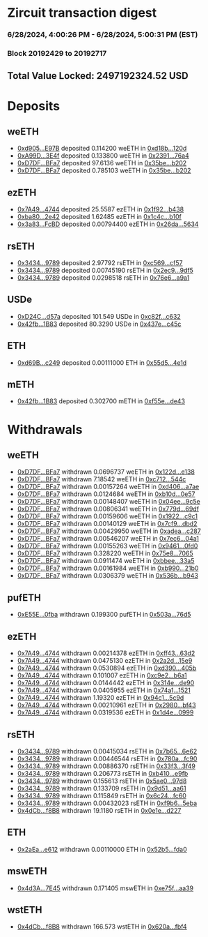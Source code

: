 # Zircuit transaction digest
### 6/28/2024, 4:00:26 PM - 6/28/2024, 5:00:31 PM (EST)
### Block 20192429 to 20192717

## Total Value Locked: 2497192324.52 USD

# Deposits
## weETH
- [0xd905...E97B](https://etherscan.io/address/0xd9056a797cea3d1e943Bf720944b4445D2D5E97B) deposited 0.114200 weETH in [0xd18b...120d](https://etherscan.io/tx/0xd9056a797cea3d1e943Bf720944b4445D2D5E97B)
- [0xA99D...3E4f](https://etherscan.io/address/0xA99DEF69cB89c5eEe2E1D3B422660F97182d3E4f) deposited 0.133800 weETH in [0x2391...76a4](https://etherscan.io/tx/0xA99DEF69cB89c5eEe2E1D3B422660F97182d3E4f)
- [0xD7DF...BFa7](https://etherscan.io/address/0xD7DF7E085214743530afF339aFC420c7c720BFa7) deposited 97.6136 weETH in [0x35be...b202](https://etherscan.io/tx/0xD7DF7E085214743530afF339aFC420c7c720BFa7)
- [0xD7DF...BFa7](https://etherscan.io/address/0xD7DF7E085214743530afF339aFC420c7c720BFa7) deposited 0.785103 weETH in [0x35be...b202](https://etherscan.io/tx/0xD7DF7E085214743530afF339aFC420c7c720BFa7)
## ezETH
- [0x7A49...4744](https://etherscan.io/address/0x7A493Be5c2ce014cD049Bf178a1ac0Db1B434744) deposited 25.5587 ezETH in [0x1f92...b438](https://etherscan.io/tx/0x7A493Be5c2ce014cD049Bf178a1ac0Db1B434744)
- [0xba80...2e42](https://etherscan.io/address/0xba808ddDD6095Da90d47A6c48ad5FB40549F2e42) deposited 1.62485 ezETH in [0x1c4c...b10f](https://etherscan.io/tx/0xba808ddDD6095Da90d47A6c48ad5FB40549F2e42)
- [0x3a83...FcBD](https://etherscan.io/address/0x3a837924772D28F583E078d1A0C31BCE7666FcBD) deposited 0.00794400 ezETH in [0x26da...5634](https://etherscan.io/tx/0x3a837924772D28F583E078d1A0C31BCE7666FcBD)
## rsETH
- [0x3434...9789](https://etherscan.io/address/0x34349c5569e7B846c3558961552D2202760A9789) deposited 2.97792 rsETH in [0xc569...cf57](https://etherscan.io/tx/0x34349c5569e7B846c3558961552D2202760A9789)
- [0x3434...9789](https://etherscan.io/address/0x34349c5569e7B846c3558961552D2202760A9789) deposited 0.00745190 rsETH in [0x2ec9...9df5](https://etherscan.io/tx/0x34349c5569e7B846c3558961552D2202760A9789)
- [0x3434...9789](https://etherscan.io/address/0x34349c5569e7B846c3558961552D2202760A9789) deposited 0.0298518 rsETH in [0x76e6...a9a1](https://etherscan.io/tx/0x34349c5569e7B846c3558961552D2202760A9789)
## USDe
- [0xD24C...d57a](https://etherscan.io/address/0xD24Cfe2d0fa81369ca6291c28ac5426e16B6d57a) deposited 101.549 USDe in [0xc82f...c632](https://etherscan.io/tx/0xD24Cfe2d0fa81369ca6291c28ac5426e16B6d57a)
- [0x42fb...1B83](https://etherscan.io/address/0x42fb915d37f3A4ea92C29f217A74465a1f331B83) deposited 80.3290 USDe in [0x437e...c45c](https://etherscan.io/tx/0x42fb915d37f3A4ea92C29f217A74465a1f331B83)
## ETH
- [0xd69B...c249](https://etherscan.io/address/0xd69B1940Bf779fC0adB7D117b6CdF67461f2c249) deposited 0.00111000 ETH in [0x55d5...4e1d](https://etherscan.io/tx/0xd69B1940Bf779fC0adB7D117b6CdF67461f2c249)
## mETH
- [0x42fb...1B83](https://etherscan.io/address/0x42fb915d37f3A4ea92C29f217A74465a1f331B83) deposited 0.302700 mETH in [0xf55e...de43](https://etherscan.io/tx/0x42fb915d37f3A4ea92C29f217A74465a1f331B83)
# Withdrawals
## weETH
- [0xD7DF...BFa7](https://etherscan.io/address/0xD7DF7E085214743530afF339aFC420c7c720BFa7) withdrawn 0.0696737 weETH in [0x122d...e138](https://etherscan.io/tx/0xD7DF7E085214743530afF339aFC420c7c720BFa7)
- [0xD7DF...BFa7](https://etherscan.io/address/0xD7DF7E085214743530afF339aFC420c7c720BFa7) withdrawn 7.18542 weETH in [0xc712...544c](https://etherscan.io/tx/0xD7DF7E085214743530afF339aFC420c7c720BFa7)
- [0xD7DF...BFa7](https://etherscan.io/address/0xD7DF7E085214743530afF339aFC420c7c720BFa7) withdrawn 0.00157264 weETH in [0xd406...a7ae](https://etherscan.io/tx/0xD7DF7E085214743530afF339aFC420c7c720BFa7)
- [0xD7DF...BFa7](https://etherscan.io/address/0xD7DF7E085214743530afF339aFC420c7c720BFa7) withdrawn 0.0124684 weETH in [0xb10d...0e57](https://etherscan.io/tx/0xD7DF7E085214743530afF339aFC420c7c720BFa7)
- [0xD7DF...BFa7](https://etherscan.io/address/0xD7DF7E085214743530afF339aFC420c7c720BFa7) withdrawn 0.00148407 weETH in [0x04ee...9c5e](https://etherscan.io/tx/0xD7DF7E085214743530afF339aFC420c7c720BFa7)
- [0xD7DF...BFa7](https://etherscan.io/address/0xD7DF7E085214743530afF339aFC420c7c720BFa7) withdrawn 0.00806341 weETH in [0x779d...69df](https://etherscan.io/tx/0xD7DF7E085214743530afF339aFC420c7c720BFa7)
- [0xD7DF...BFa7](https://etherscan.io/address/0xD7DF7E085214743530afF339aFC420c7c720BFa7) withdrawn 0.00159606 weETH in [0x1922...c9c1](https://etherscan.io/tx/0xD7DF7E085214743530afF339aFC420c7c720BFa7)
- [0xD7DF...BFa7](https://etherscan.io/address/0xD7DF7E085214743530afF339aFC420c7c720BFa7) withdrawn 0.00140129 weETH in [0x7cf9...dbd2](https://etherscan.io/tx/0xD7DF7E085214743530afF339aFC420c7c720BFa7)
- [0xD7DF...BFa7](https://etherscan.io/address/0xD7DF7E085214743530afF339aFC420c7c720BFa7) withdrawn 0.00429950 weETH in [0xadea...c287](https://etherscan.io/tx/0xD7DF7E085214743530afF339aFC420c7c720BFa7)
- [0xD7DF...BFa7](https://etherscan.io/address/0xD7DF7E085214743530afF339aFC420c7c720BFa7) withdrawn 0.00546207 weETH in [0x7ec6...04a1](https://etherscan.io/tx/0xD7DF7E085214743530afF339aFC420c7c720BFa7)
- [0xD7DF...BFa7](https://etherscan.io/address/0xD7DF7E085214743530afF339aFC420c7c720BFa7) withdrawn 0.00155263 weETH in [0x9461...0fd0](https://etherscan.io/tx/0xD7DF7E085214743530afF339aFC420c7c720BFa7)
- [0xD7DF...BFa7](https://etherscan.io/address/0xD7DF7E085214743530afF339aFC420c7c720BFa7) withdrawn 0.328220 weETH in [0x75e8...7065](https://etherscan.io/tx/0xD7DF7E085214743530afF339aFC420c7c720BFa7)
- [0xD7DF...BFa7](https://etherscan.io/address/0xD7DF7E085214743530afF339aFC420c7c720BFa7) withdrawn 0.0911474 weETH in [0xbbee...33a5](https://etherscan.io/tx/0xD7DF7E085214743530afF339aFC420c7c720BFa7)
- [0xD7DF...BFa7](https://etherscan.io/address/0xD7DF7E085214743530afF339aFC420c7c720BFa7) withdrawn 0.00161984 weETH in [0xb990...21b0](https://etherscan.io/tx/0xD7DF7E085214743530afF339aFC420c7c720BFa7)
- [0xD7DF...BFa7](https://etherscan.io/address/0xD7DF7E085214743530afF339aFC420c7c720BFa7) withdrawn 0.0306379 weETH in [0x536b...b943](https://etherscan.io/tx/0xD7DF7E085214743530afF339aFC420c7c720BFa7)
## pufETH
- [0xE55E...0fba](https://etherscan.io/address/0xE55ECBb4ac3861E748Ea20BFBfF2d445C9c00fba) withdrawn 0.199300 pufETH in [0x503a...76d5](https://etherscan.io/tx/0xE55ECBb4ac3861E748Ea20BFBfF2d445C9c00fba)
## ezETH
- [0x7A49...4744](https://etherscan.io/address/0x7A493Be5c2ce014cD049Bf178a1ac0Db1B434744) withdrawn 0.00214378 ezETH in [0xff43...63d2](https://etherscan.io/tx/0x7A493Be5c2ce014cD049Bf178a1ac0Db1B434744)
- [0x7A49...4744](https://etherscan.io/address/0x7A493Be5c2ce014cD049Bf178a1ac0Db1B434744) withdrawn 0.0475130 ezETH in [0x2a2d...15e9](https://etherscan.io/tx/0x7A493Be5c2ce014cD049Bf178a1ac0Db1B434744)
- [0x7A49...4744](https://etherscan.io/address/0x7A493Be5c2ce014cD049Bf178a1ac0Db1B434744) withdrawn 0.0530894 ezETH in [0xd390...405b](https://etherscan.io/tx/0x7A493Be5c2ce014cD049Bf178a1ac0Db1B434744)
- [0x7A49...4744](https://etherscan.io/address/0x7A493Be5c2ce014cD049Bf178a1ac0Db1B434744) withdrawn 0.101007 ezETH in [0xc9e2...b6a1](https://etherscan.io/tx/0x7A493Be5c2ce014cD049Bf178a1ac0Db1B434744)
- [0x7A49...4744](https://etherscan.io/address/0x7A493Be5c2ce014cD049Bf178a1ac0Db1B434744) withdrawn 0.0144442 ezETH in [0x314e...de90](https://etherscan.io/tx/0x7A493Be5c2ce014cD049Bf178a1ac0Db1B434744)
- [0x7A49...4744](https://etherscan.io/address/0x7A493Be5c2ce014cD049Bf178a1ac0Db1B434744) withdrawn 0.0405955 ezETH in [0x74a1...1521](https://etherscan.io/tx/0x7A493Be5c2ce014cD049Bf178a1ac0Db1B434744)
- [0x7A49...4744](https://etherscan.io/address/0x7A493Be5c2ce014cD049Bf178a1ac0Db1B434744) withdrawn 1.19320 ezETH in [0x94c1...5c9d](https://etherscan.io/tx/0x7A493Be5c2ce014cD049Bf178a1ac0Db1B434744)
- [0x7A49...4744](https://etherscan.io/address/0x7A493Be5c2ce014cD049Bf178a1ac0Db1B434744) withdrawn 0.00210961 ezETH in [0x2980...bf43](https://etherscan.io/tx/0x7A493Be5c2ce014cD049Bf178a1ac0Db1B434744)
- [0x7A49...4744](https://etherscan.io/address/0x7A493Be5c2ce014cD049Bf178a1ac0Db1B434744) withdrawn 0.0319536 ezETH in [0x1d4e...0999](https://etherscan.io/tx/0x7A493Be5c2ce014cD049Bf178a1ac0Db1B434744)
## rsETH
- [0x3434...9789](https://etherscan.io/address/0x34349c5569e7B846c3558961552D2202760A9789) withdrawn 0.00415034 rsETH in [0x7b65...6e62](https://etherscan.io/tx/0x34349c5569e7B846c3558961552D2202760A9789)
- [0x3434...9789](https://etherscan.io/address/0x34349c5569e7B846c3558961552D2202760A9789) withdrawn 0.00446544 rsETH in [0x780a...fc90](https://etherscan.io/tx/0x34349c5569e7B846c3558961552D2202760A9789)
- [0x3434...9789](https://etherscan.io/address/0x34349c5569e7B846c3558961552D2202760A9789) withdrawn 0.00886370 rsETH in [0x33f3...3f49](https://etherscan.io/tx/0x34349c5569e7B846c3558961552D2202760A9789)
- [0x3434...9789](https://etherscan.io/address/0x34349c5569e7B846c3558961552D2202760A9789) withdrawn 0.206773 rsETH in [0xb410...e9fb](https://etherscan.io/tx/0x34349c5569e7B846c3558961552D2202760A9789)
- [0x3434...9789](https://etherscan.io/address/0x34349c5569e7B846c3558961552D2202760A9789) withdrawn 0.155613 rsETH in [0x5ae0...97d8](https://etherscan.io/tx/0x34349c5569e7B846c3558961552D2202760A9789)
- [0x3434...9789](https://etherscan.io/address/0x34349c5569e7B846c3558961552D2202760A9789) withdrawn 0.133709 rsETH in [0x9d51...aa61](https://etherscan.io/tx/0x34349c5569e7B846c3558961552D2202760A9789)
- [0x3434...9789](https://etherscan.io/address/0x34349c5569e7B846c3558961552D2202760A9789) withdrawn 0.115849 rsETH in [0x6c24...fc60](https://etherscan.io/tx/0x34349c5569e7B846c3558961552D2202760A9789)
- [0x3434...9789](https://etherscan.io/address/0x34349c5569e7B846c3558961552D2202760A9789) withdrawn 0.00432023 rsETH in [0xf9b6...5eba](https://etherscan.io/tx/0x34349c5569e7B846c3558961552D2202760A9789)
- [0x4dCb...f8B8](https://etherscan.io/address/0x4dCbB1fE5983ad5b44DC661273a4f11CA812f8B8) withdrawn 19.1180 rsETH in [0x0e1e...d227](https://etherscan.io/tx/0x4dCbB1fE5983ad5b44DC661273a4f11CA812f8B8)
## ETH
- [0x2aEa...e612](https://etherscan.io/address/0x2aEa4838E28d1295eb836d1a04d49435d6fce612) withdrawn 0.00110000 ETH in [0x52b5...fda0](https://etherscan.io/tx/0x2aEa4838E28d1295eb836d1a04d49435d6fce612)
## mswETH
- [0x4d3A...7E45](https://etherscan.io/address/0x4d3A834Cb7d75C8833BCd1726853499918357E45) withdrawn 0.171405 mswETH in [0xe75f...aa39](https://etherscan.io/tx/0x4d3A834Cb7d75C8833BCd1726853499918357E45)
## wstETH
- [0x4dCb...f8B8](https://etherscan.io/address/0x4dCbB1fE5983ad5b44DC661273a4f11CA812f8B8) withdrawn 166.573 wstETH in [0x620a...fbf4](https://etherscan.io/tx/0x4dCbB1fE5983ad5b44DC661273a4f11CA812f8B8)
